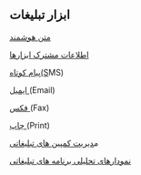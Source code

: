 ﻿## ابزار تبلیغات

<a href="matn-hoshmand%2Fmatn-hoshmand.md" target="_blank">متن هوشمند</a>

<a href="moshtarak-abzar%2Fmoshtarak-abzar.md" target="_blank">اطلاعات مشترک ابزارها</a>

<a href="sms%2Fsms.md" target="_blank">پیام کوتاه(S</a>MS)

<a href="email%2Femail.md" target="_blank">ایمیل </a>(Email)

<a href="fax%2Ffax.md" target="_blank">فکس </a>(Fax)

<a href="print%2Fprint.md" target="_blank">چاپ </a>(Print)

م<a href="Advertising-campaign-management%2FAdvertising-campaign-management.md" target="_blank">دیریت کمپین های تبلیغاتی</a>

<a href="Advertising-analysis-chart%2FAdvertising-analysis-chart.md" target="_blank">نمودارهای تحلیلی برنامه های تبلیغاتی</a>


